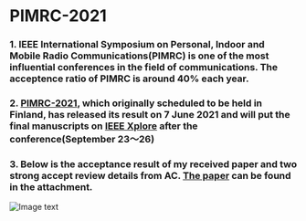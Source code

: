 # PIMRC-2021
### 1. IEEE International Symposium on Personal, Indoor and Mobile Radio Communications(PIMRC) is one of the most influential conferences in the field of communications. The acceptence ratio of PIMRC is around 40% each year.
### 2. [PIMRC-2021](https://pimrc2021.ieee-pimrc.org/), which originally scheduled to be held in Finland, has released its result on 7 June 2021 and will put the final manuscripts on [IEEE Xplore](https://ieeexplore.ieee.org/Xplore/home.jsp) after the conference(September 23～26)
### 3. Below is the acceptance result of my received paper and two strong accept review details from AC. [The paper](https://github.com/lemonaddie/PIMRC-2021/blob/main/paper.pdf) can be found in the attachment.
 ![Image text](https://github.com/lemonaddie/PIMRC-2021/blob/main/Acceptance%20and%20Reviews.png)
